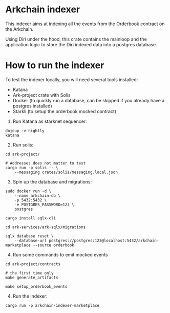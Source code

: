 # Arkchain indexer

This indexer aims at indexing all the events from the Orderbook
contract on the Arkchain.

Using Diri under the hood, this crate contains the mainloop and
the application logic to store the Diri indexed data into a postgres database.

# How to run the indexer

To test the indexer locally, you will need several tools installed:
* Katana
* Ark-project crate with Solis
* Docker (to quickly run a database, can be skipped if you already
  have a postgres installed)
* Starkli (to setup the orderbook mocked contract)

1. Run Katana as starknet sequencer:
```
dojoup -v nightly
katana
```

2. Run solis:
```
cd ark-project/

# Addresses does not matter to test
cargo run -p solis -- \
    --messaging crates/solis/messaging.local.json
```

3. Spin up the database and migrations:
```
sudo docker run -d \
    --name arkchain-db \
    -p 5432:5432 \
    -e POSTGRES_PASSWORD=123 \
    postgres
    
cargo install sqlx-cli

cd ark-services/ark-sqlx/migrations

sqlx database reset \
    --database-url postgres://postgres:123@localhost:5432/arkchain-marketplace --source orderbook
```

4. Run some commands to emit mocked events
```
cd ark-project/contracts

# the first time only
make generate_artifacts

make setup_orderbook_events
```

4. Run the indexer:
```
cargo run -p arkchain-indexer-marketplace
```
